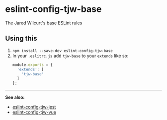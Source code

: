 # eslint-config-tjw-base

The Jared Wilcurt's base ESLint rules


## Using this

1. `npm install --save-dev eslint-config-tjw-base`
1. In your `.eslitrc.js` add `tjw-base` to your `extends` like so:
    ```js
    module.exports = {
      'extends': [
        'tjw-base'
      ]
    };
    ```

* * *

**See also:**

* [eslint-config-tjw-jest](https://github.com/tjw-lint/eslint-config-tjw-jest)
* [eslint-config-tjw-vue](https://github.com/tjw-lint/eslint-config-tjw-vue)
